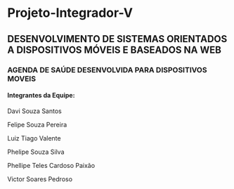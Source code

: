 # Projeto-Integrador-V
## DESENVOLVIMENTO DE SISTEMAS ORIENTADOS A DISPOSITIVOS MÓVEIS E BASEADOS NA WEB
### AGENDA DE SAÚDE DESENVOLVIDA PARA DISPOSITIVOS MOVEIS
#### Integrantes da Equipe:

Davi Souza Santos

Felipe Souza Pereira

Luiz Tiago Valente

Phelipe Souza Silva

Phellipe Teles Cardoso Paixão

Victor Soares Pedroso 
